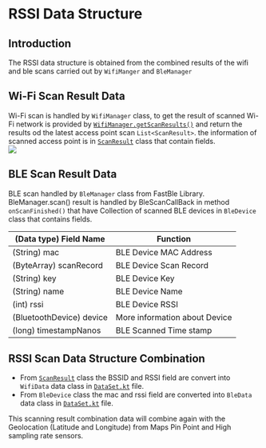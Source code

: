 # RSSI Data Structure
## Introduction
The RSSI data structure is obtained from the combined results of the wifi and ble scans carried out by `WifiManger` and `BleManager`
## Wi-Fi Scan Result Data
Wi-Fi scan is handled by `WifiManager` class, to get the result of scanned Wi-Fi network is provided by [`WifiManager.getScanResults()`](https://developer.android.com/reference/android/net/wifi/WifiManager#getScanResults()) and return the results od the latest access point scan `List<ScanResult>`. the information of scanned access point is in [`ScanResult`](https://developer.android.com/reference/android/net/wifi/ScanResult) class that contain fields.\
![](https://hackmd.io/_uploads/rJLKNcD42.png)

## BLE Scan Result Data
BLE scan handled by `BleManager` class from FastBle Library. BleManager.scan() result is handled by BleScanCallBack in method `onScanFinished()` that have Collection of scanned BLE devices in `BleDevice` class that contains fields.


| (Data type) Field Name   | Function                      |
| ------------------------ | ----------------------------- |
| (String) mac             | BLE Device MAC Address        |
| (ByteArray) scanRecord   | BLE Device Scan Record        |
| (String) key             | BLE Device Key                |
| (String) name            | BLE Device Name               |
| (int) rssi               | BLE Device RSSI               |
| (BluetoothDevice) device | More information about Device |
| (long) timestampNanos    | BLE Scanned Time stamp        |

## RSSI Scan Data Structure Combination
- From [`ScanResult`](https://developer.android.com/reference/android/net/wifi/ScanResult) class  the BSSID and RSSI field are convert into `WifiData` data class in [`DataSet.kt`](https://github.com/danangwijaya750/Mobile_RSSI_Crawler/blob/main/app/src/main/java/com/dngwjy/datasetcollector/DataSet.kt#L7) file.
- From `BleDevice` class the mac and rssi field are converted into `BleData` data class in [`DataSet.kt`](https://github.com/danangwijaya750/Mobile_RSSI_Crawler/blob/main/app/src/main/java/com/dngwjy/datasetcollector/DataSet.kt#L3) file.

This scanning result combination data will combine again with the Geolocation (Latitude and Longitude) from Maps Pin Point and High sampling rate sensors.